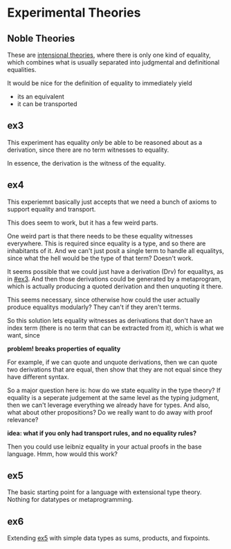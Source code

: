 # Experimental Theories

## Noble Theories

These are [intensional theories](https://ncatlab.org/nlab/show/intensional+type+theory), where there is only one kind of equality, which combines what is usually separated into judgmental and definitional equalities.

It would be nice for the definition of equality to immediately yield
  - its an equivalent
  - it can be transported

## ex3

This experiment has equality _only_ be able to be reasoned about as a derivation, since there are no term witnesses to equality.

In essence, the derivation is the witness of the equality.

## ex4

This experiemnt basically just accepts that we need a bunch of axioms to support
equality and transport.

This does seem to work, but it has a few weird parts.

One weird part is that there needs to be these equality witnesses everywhere.
This is required since equality is a type, and so there are inhabitants of it. 
And we can't just posit a single term to handle all equalitys, since what the hell would be the type of that term? Doesn't work.

It seems possible that we could just have a derivation (Drv) for equalitys, as in [#ex3](#ex3).
And then those derivations could be generated by a metaprogram, which is actually producing a quoted derivation and then unquoting it there.

This seems necessary, since otherwise how could the user actually produce equalitys modularly? They can't if they aren't terms.

So this solution lets equality witnesses as derivations that don't have an index term (there is no term that can be extracted from it), which is what we want, since 

**problem! breaks properties of equality**

For example, if we can quote and unquote derivations, then we can quote two derivations that are equal, then show that they are not equal since they have different syntax.

So a major question here is: how do we state equality in the type theory?
If equality is a seperate judgement at the same level as the typing judgment, then we can't leverage everything we already have for types.
And also, what about other propositions? Do we really want to do away with proof relevance?

**idea: what if you only had transport rules, and no equality rules?**

Then you could use leibniz equality in your actual proofs in the base language. Hmm, how would this work?

## ex5

The basic starting point for a language with extensional type theory.
Nothing for datatypes or metaprogramming.

## ex6

Extending [ex5](#ex5) with simple data types as sums, products, and fixpoints.
